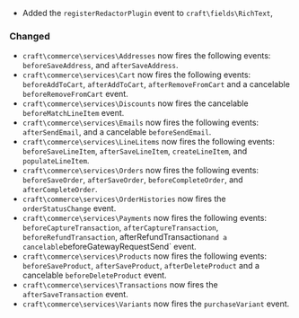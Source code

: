 - Added the `registerRedactorPlugin` event to `craft\fields\RichText`,

### Changed
- `craft\commerce\services\Addresses` now fires the following events: `beforeSaveAddress`, and `afterSaveAddress`.
- `craft\commerce\services\Cart` now fires the following events: `beforeAddToCart`, `afterAddToCart`, `afterRemoveFromCart` and a cancelable `beforeRemoveFromCart` event.
- `craft\commerce\services\Discounts` now fires the cancelable `beforeMatchLineItem` event.
- `craft\commerce\services\Emails` now fires the following events: `afterSendEmail`, and a cancelable `beforeSendEmail`.
- `craft\commerce\services\LineLitems` now fires the following events: `beforeSaveLineItem`, `afterSaveLineItem`, `createLineItem`, and `populateLineItem`.
- `craft\commerce\services\Orders` now fires the following events: `beforeSaveOrder`, `afterSaveOrder`, `beforeCompleteOrder`, and `afterCompleteOrder`.
- `craft\commerce\services\OrderHistories` now fires the `orderStatusChange` event.
- `craft\commerce\services\Payments` now fires the following events: `beforeCaptureTransaction`, `afterCaptureTransaction`, `beforeRefundTransaction`, afterRefundTransaction` and a cancelable `beforeGatewayRequestSend` event.
- `craft\commerce\services\Products` now fires the following events: `beforeSaveProduct`, `afterSaveProduct`, `afterDeleteProduct` and a cancelable `beforeDeleteProduct` event.
- `craft\commerce\services\Transactions` now fires the `afterSaveTransaction` event.
- `craft\commerce\services\Variants` now fires the `purchaseVariant` event.
